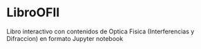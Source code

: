 # LibroOFII
Libro interactivo con contenidos de Optica Fisica (Interferencias y Difraccion) en formato Jupyter notebook
